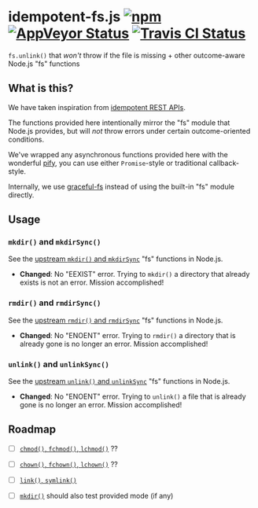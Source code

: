 # idempotent-fs.js [![npm](https://img.shields.io/npm/v/idempotent-fs.svg?maxAge=2592000)](https://www.npmjs.com/package/idempotent-fs) [![AppVeyor Status](https://ci.appveyor.com/api/projects/status/45ddby01g9niu9w8?svg=true&branch=master)](https://ci.appveyor.com/project/jokeyrhyme/idempotent-fs-js) [![Travis CI Status](https://travis-ci.org/jokeyrhyme/idempotent-fs.js.svg?branch=master)](https://travis-ci.org/jokeyrhyme/idempotent-fs.js)

`fs.unlink()` that _won't_ throw if the file is missing + other outcome-aware Node.js "fs" functions


## What is this?

We have taken inspiration from [idempotent REST APIs](http://restcookbook.com/HTTP%20Methods/idempotency/).

The functions provided here intentionally mirror the "fs" module that Node.js provides,
but will _not_ throw errors under certain outcome-oriented conditions.

We've wrapped any asynchronous functions provided here with the wonderful [pify](https://github.com/sindresorhus/pify),
you can use either `Promise`-style or traditional callback-style.

Internally, we use [graceful-fs](https://github.com/isaacs/node-graceful-fs) instead of using the built-in "fs" module directly.


## Usage


### `mkdir()` and `mkdirSync()`

See the [upstream `mkdir()` and `mkdirSync`](https://nodejs.org/dist/latest-v6.x/docs/api/fs.html#fs_fs_mkdir_path_mode_callback) "fs" functions in Node.js.

-   **Changed**: No "EEXIST" error. Trying to `mkdir()` a directory that already exists is not an error. Mission accomplished!


### `rmdir()` and `rmdirSync()`

See the [upstream `rmdir()` and `rmdirSync`](https://nodejs.org/dist/latest-v6.x/docs/api/fs.html#fs_fs_rmdir_path_callback) "fs" functions in Node.js.

-   **Changed**: No "ENOENT" error. Trying to `rmdir()` a directory that is already gone is no longer an error. Mission accomplished!


### `unlink()` and `unlinkSync()`

See the [upstream `unlink()` and `unlinkSync`](https://nodejs.org/dist/latest-v6.x/docs/api/fs.html#fs_fs_unlink_path_callback) "fs" functions in Node.js.

-   **Changed**: No "ENOENT" error. Trying to `unlink()` a file that is already gone is no longer an error. Mission accomplished!


## Roadmap

-   [ ] [`chmod()`, `fchmod()`, `lchmod()`](https://nodejs.org/dist/latest-v6.x/docs/api/fs.html#fs_fs_chmod_path_mode_callback) ??

-   [ ] [`chown()`, `fchown()`, `lchown()`](https://nodejs.org/dist/latest-v6.x/docs/api/fs.html#fs_fs_chown_path_uid_gid_callback) ??

-   [ ] [`link()`, `symlink()`](https://nodejs.org/dist/latest-v6.x/docs/api/fs.html#fs_fs_link_srcpath_dstpath_callback)

-   [ ] [`mkdir()`](https://nodejs.org/dist/latest-v6.x/docs/api/fs.html#fs_fs_mkdir_path_mode_callback) should also test provided mode (if any)
